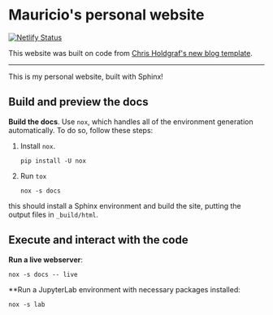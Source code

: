 # Mauricio's personal website

[![Netlify Status](https://api.netlify.com/api/v1/badges/e6df9d05-bdbb-4edc-9c89-872e526c6650/deploy-status)](https://app.netlify.com/sites/trusting-wilson-65327b/deploys)

This website was built on code from [Chris Holdgraf's new blog template](https://chrisholdgraf.com/blog/2020/sphinx-blogging/).

------------

This is my personal website, built with Sphinx!

## Build and preview the docs

**Build the docs**. Use `nox`, which handles all of the environment generation automatically.
To do so, follow these steps:

1. Install `nox`.

   ```shell
   pip install -U nox
   ```
2. Run `tox`

   ```shell
   nox -s docs
   ```

this should install a Sphinx environment and build the site, putting the output files in `_build/html`.

## Execute and interact with the code

**Run a live webserver**:

```shell
nox -s docs -- live
```

**Run a JupyterLab environment with necessary packages installed:

```shell
nox -s lab
```
